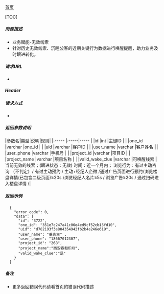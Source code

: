 [首页](README.md)

[TOC]
    
##### 简要描述

- 业务赋能-无效线索
- 针对历史无效线索、沉睡公客的近期关键行为数据进行唤醒提醒，助力业务及时跟进转化。

##### 请求URL
- `  `

##### Header

  
##### 请求方式
- 



##### 返回参数说明 

|参数名|类型|说明|规则|
|:-----  |:-----|----- |
|id |int   |主键ID  |  |
|one_id |varchar   |one_id  |  |
|uid |varchar   |客户ID  |  |
|user_name |varchar   |客户姓名  |  |
|user_phone |varchar   |手机号  |  |
|project_id |varchar   |项目ID  |  |
|project_name |varchar   |项目名称  |  |
|valid_wake_clue |varchar   |可唤醒线索  |当前无效的线索；(跟进状态：无效) 时间：近一个月内； 浏览行为：有过主动咨询 （不判定）/ 有过主动预约 / 主动+经纪人企微 /通过广告页面进行预约/浏览楼盘详情(已包含二级页面)≥20s /浏览经纪人名片≥5s / 浏览广告≥20s / 通过扫码进入楼盘详情 /|

##### 返回示例 

``` 
  {
    "error_code": 0,
    "data": {
      "id": "3722",
      "one_id": "351e7c247a41c06e4ed9cf52cb15fd10",
      "uid": "d702193f3e804354942fb2b4e246e619",
      "user_name": "董先生" ,
      "user_phone": "18667012307",
      "project_id": "268",
	  "project_name":"西安春和印月",
	  "valid_wake_clue":"是"
    }
  }
```

##### 备注 

- 更多返回错误代码请看首页的错误代码描述




